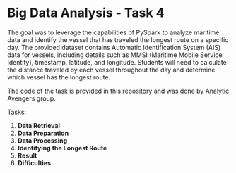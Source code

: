 # Big Data Analysis - Task 4 

The goal was to leverage the capabilities of PySpark to analyze maritime data and identify the vessel that has traveled the longest route on a specific day. The provided dataset contains Automatic Identification System (AIS) data for vessels, including details such as MMSI (Maritime Mobile Service Identity), timestamp, latitude, and longitude. Students will need to calculate the distance traveled by each vessel throughout the day and determine which vessel has the longest route.

The code of the task is provided in this repository and was done by Analytic Avengers group.

Tasks:
1. **Data Retrieval**
2. **Data Preparation**
3. **Data Processing**
4. **Identifying the Longest Route**
5. **Result**
6. **Difficulties**

